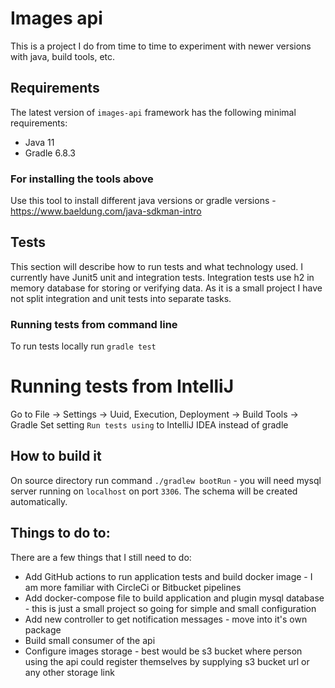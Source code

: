 # Images api
This is a project I do from time to time to experiment with newer versions with java, build tools, etc.

## Requirements
The latest version of `images-api` framework has the following minimal requirements:
- Java 11
- Gradle 6.8.3

### For installing the tools above
Use this tool to install different java versions or  gradle versions - https://www.baeldung.com/java-sdkman-intro

## Tests
This section will describe how to run tests and what technology used.
I currently have Junit5 unit and integration tests. Integration tests use h2 in memory database for storing or verifying data.
As it is a small project I have not split integration and unit tests into separate tasks. 

### Running tests from command line
To run tests locally run `gradle test`

# Running tests from IntelliJ
Go to File -> Settings -> Uuid, Execution, Deployment -> Build Tools -> Gradle
Set setting `Run tests using` to IntelliJ IDEA instead of gradle

## How to build it
On source directory run command `./gradlew bootRun` - you will need mysql server running on `localhost` on port `3306`. 
The schema will be created automatically.

## Things to do to: 
There are a few things that I still need to do:
- Add GitHub actions to run application tests and build docker image - I am more familiar with CircleCi or Bitbucket pipelines
- Add docker-compose file to build application and plugin mysql database - this is just a small project so going for simple and small configuration
- Add new controller to get notification messages - move into it's own package
- Build small consumer of the api
- Configure images storage - best would be s3 bucket where person using the api could register themselves by supplying s3 bucket url or any other storage link
